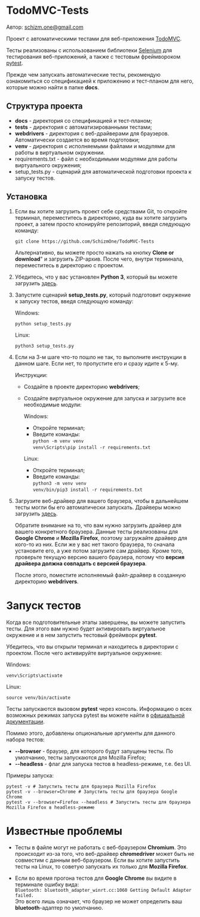 # TodoMVC-Tests

Автор: schizm.one@gmail.com

Проект с автоматическими тестами для веб-приложения [TodoMVC](http://todomvc.com/examples/react/).

Тесты реализованы с использованием библиотеки [Selenium](https://selenium-python.readthedocs.io/index.html) для
тестирования веб-приложений, а также c тестовым фреймвороком [pytest](https://docs.pytest.org/en/latest/contents.html).

Прежде чем запускать автоматические тесты, рекомендую ознакомиться со спецификацией
к приложению и тест-планом для него, которые можно найти в папке **docs**.

## Структура проекта

* **docs** - директория со спецификацией и тест-планом;
* **tests** - директория с автоматизированными тестами;
* **webdrivers** - директория с веб-драйверами для браузеров. Автоматически создается во время подготовки;
* **venv** - директория с исполняемыми файлами и модулями для работы в виртуальном окружении.
* requirements.txt - файл с необходимыми модулями для работы виртуального окружения;
* setup_tests.py - сценарий для автоматической подготовки проекта к запуску тестов.

## Установка
1. Если вы хотите загрузить проект себе средствами Git,
то откройте терминал, переместитесь в директорию, куда вы хотите
загрузить проект, а затем просто клонируйте репозиторий, введя следующую команду:
   
    `git clone https://github.com/SchizmOne/TodoMVC-Tests`
   
    Альтернативно, вы можете просто нажать на кнопку **Clone or download**" и
    загрузить ZIP-архив. После чего, внутри терминала, переместитесь в директорию с проектом.
   
2. Убедитесь, что у вас установлен **Python 3**, который вы можете загрузить [здесь](https://www.python.org/downloads/).

3. Запустите сценарий **setup_tests.py**, который подготовит окружение к запуску
тестов, введя следующую команду:

   Windows:
   
   `python setup_tests.py`
   
   Linux:
   
   `python3 setup_tests.py` 
   
4. Если на 3-м шаге что-то пошло не так, то выполните инструкции в данном шаге.
   Если нет, то пропустите его и сразу идите к 5-му.
   
   Инструкции:
   * Создайте в проекте директорию **webdrivers**;
   * Создайте виртуальное окружение для запуска и загрузите все необходимые модули:
   
       Windows:
       * Откройте терминал;
       * Введите команды:  
       `python -m venv venv`  
       `venv\Scripts\pip install -r requirements.txt`

       Linux:
       * Откройте терминал;
       * Введите команды:  
       `python3 -m venv venv`  
       `venv/bin/pip3 install -r requirements.txt`

5. Загрузите веб-драйвер для вашего браузера, чтобы в дальнейшем тесты могли
бы его автоматически запускать. Драйверы можно загрузить [здесь](https://selenium-python.readthedocs.io/installation.html#drivers).

   Обратите внимание на то, что вам нужно загрузить драйвер для вашего
   конкретного браузера. Данные тесты реализованы для **Google Chrome** и
   **Mozilla Firefox**, поэтому загружайте драйвер для кого-то из них.
   Если же у вас нет такого браузера, то сначала установите его, а уже
   потом загрузите сам драйвер. Кроме того, проверьте текущую версию вашего
   браузера, потому что **версия драйвера должна совпадать с версией браузера**.
   
   После этого, поместите исполняемый файл-драйвер в созданную директорию **webdrivers**.

# Запуск тестов

Когда все подготовительные этапы завершены, вы можете запустить тесты. Для этого вам
нужно будет активировать виртуальное окружение и в нем запустить тестовый
фреймворк **pytest**.

Убедитесь, что вы открыли терминал и находитесь в директории с проектом.
После чего активируйте виртуальное окружение:


Windows:

`venv\Scripts\activate`  

Linux:

`source venv/bin/activate`  

Тесты запускаются вызовом **pytest** через консоль. Информацию о всех возможных
режимах запуска pytest вы можете найти в [официальной документации](https://docs.pytest.org/en/latest/contents.html).

Помимо этого, добавлены опциональные аргументы для данного набора тестов:
* **--browser** - браузер, для которого будут запущены тесты. По умолчанию,
тесты запускаются для Mozilla Firefox;
* **--headless** - флаг для запуска тестов в headless-режиме, т.е. без UI.

Примеры запуска:

`pytest -v # Запустить тесты для браузера Mozilla Firefox`  
`pytest -v --browser=Chrome # Запустить тесты для браузера Google Chrome`  
`pytest -v --browser=Firefox --headless # Запустить тесты для браузера Mozilla Firefox в headless-режиме`   

# Известные проблемы

* Тесты в файле могут не работать с
веб-браузером **Chromium**. Это происходит из-за того, что веб-драйвер
**chromedriver** может быть не совместим c данным веб-браузером. Если вы
хотите запустить тесты на Linux, то советую запускать их только для
**Mozilla Firefox**.

* Если во время прогона тестов для **Google Chrome** вы видите в терминале
ошибку вида:  
`Bluetooth: bluetooth_adapter_winrt.cc:1060 Getting Default Adapter failed.`  
Это всего лишь означает, что браузер не может определить ваш **bluetooth**-адаптер по умолчанию.